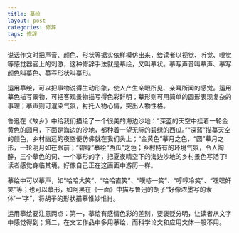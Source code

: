 ```yaml
---
title: 摹绘
layout: post
categories: 修辞
tags: 修辞
---
```


说话作文时把声音、颜色、形状等据实依样模仿出来，给读者以视觉、听觉、嗅觉等感觉器官上的刺激，这种修辞手法就是摹绘，又叫摹状。摹写声音叫摹声、摹写颜色叫摹色、摹写形状叫摹形。

运用摹绘，可以把事物说得生动形象，使人产生亲眼所见、亲耳所闻的感觉。运用摹色描写景物，可把客观景物描写得色彩鲜明；摹形则可用简单的圆形表现复杂的事理；摹声则可渲染气氛，衬托人物心情，突出人物性格。

鲁迅在《故乡》中给我们描绘了一个很美的海边沙地：“深蓝的天空中挂着一轮金黄色的圆月，下面是海边的沙地，都种着一望无际的碧绿的西瓜。”“深蓝”描摹天空的颜色，乡村幽远的夜空便仿佛就在我们头上；“金黄色”摹月之色，“圆”摹月之形，一轮明月如在眼前；“碧绿”摹绘“西瓜”之色；乡村特有的环境气氛，令人陶醉，三个摹色的词、一个摹形的字，把夏夜晴空下的海边沙地的乡村景色写活了!读者感觉身临其境，好像自己正在这画面中游历一样。

摹绘中可以摹声，如“哈哈大笑”、“哈哈直笑”、“噗哧一笑”、“哼哼冷笑”、“嘿嘿奸笑”等；也可以摹形，如阿黑在《一面》中描写鲁迅的胡子“好像浓墨写的隶体‘一’字”，将胡子的形状描摹惟妙惟肖。

运用摹绘要注意两点：第一，摹绘有感情色彩的差别，要褒贬分明，让读者从文字中感觉得到；第二，在文艺作品中多用摹绘，而科学论文和应用文体一般不用。 